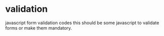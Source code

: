 # validation
javascript form validation codes
this should be some javascript to validate forms or make them mandatory.
